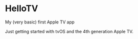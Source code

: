 # HelloTV
My (very basic) first Apple TV app

Just getting started with tvOS and the 4th generation Apple TV.
